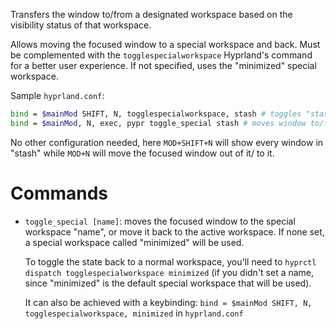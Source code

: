 Transfers the window to/from a designated workspace based on the visibility status of that workspace.

Allows moving the focused window to a special workspace and back. Must be complemented with the `togglespecialworkspace` Hyprland's command for a better user experience.
If not specified, uses the "minimized" special workspace.

Sample `hyprland.conf`:

```bash
bind = $mainMod SHIFT, N, togglespecialworkspace, stash # toggles "stash" special workspace visibility 
bind = $mainMod, N, exec, pypr toggle_special stash # moves window to/from the "stash" workspace
```

No other configuration needed, here `MOD+SHIFT+N` will show every window in "stash" while `MOD+N` will move the focused window out of it/ to it.

# Commands

- `toggle_special [name]`: moves the focused window to the special workspace "name", or move it back to the active workspace.
    If none set, a special workspace called "minimized" will be used.

    To toggle the state back to a normal workspace, you'll need to `hyprctl dispatch togglespecialworkspace minimized` (if you didn't set a name, since "minimized" is the default special workspace that will be used).

    It can also be achieved with a keybinding: `bind = $mainMod SHIFT, N, togglespecialworkspace, minimized` in `hyprland.conf`

